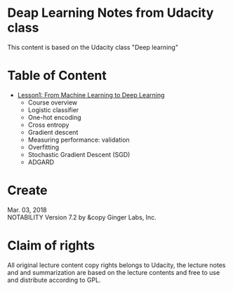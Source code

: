# Deap Learning Notes from Udacity class  
This content is based on the Udacity class "Deep learning"  

# Table of Content  
- [Lesson1: From Machine Learning to Deep Learning](https://github.com/SuperYuLu/Deep-Learning-Notes-Exercise/blob/master/Udacity_DeepLearning_Notes/LESSON1-From%20Machine%20Learning%20to%20Deep%20Learning.pdf)
  + Course overview 
  + Logistic classifier 
  + One-hot encoding
  + Cross entropy 
  + Gradient descent
  + Measuring performance: validation 
  + Overfitting 
  + Stochastic Gradient Descent (SGD)
  + ADGARD
  
# Create  
Mar. 03, 2018  
NOTABILITY Version 7.2 by &copy Ginger Labs, Inc.  

# Claim of rights  
All original lecture content copy rights belongs to Udacity, the lecture notes and and summarization are based on the lecture contents and free to use and distribute according to GPL.  

